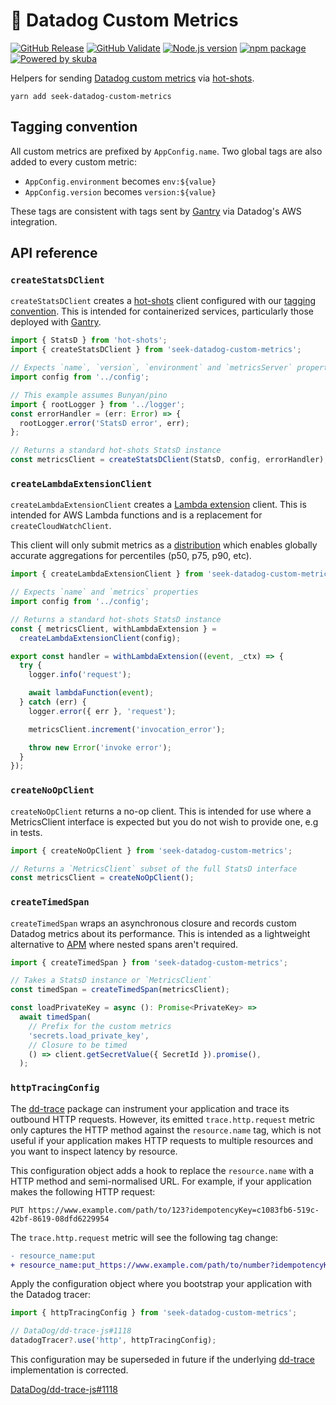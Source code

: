 # 🐶 Datadog Custom Metrics

[![GitHub Release](https://github.com/seek-oss/datadog-custom-metrics/workflows/Release/badge.svg?branch=master)](https://github.com/seek-oss/datadog-custom-metrics/actions?query=workflow%3ARelease)
[![GitHub Validate](https://github.com/seek-oss/datadog-custom-metrics/workflows/Validate/badge.svg?branch=master)](https://github.com/seek-oss/datadog-custom-metrics/actions?query=workflow%3AValidate)
[![Node.js version](https://img.shields.io/badge/node-%3E%3D%2010-brightgreen)](https://nodejs.org/en/)
[![npm package](https://img.shields.io/npm/v/seek-datadog-custom-metrics)](https://www.npmjs.com/package/seek-datadog-custom-metrics)
[![Powered by skuba](https://img.shields.io/badge/🤿%20skuba-powered-009DC4)](https://github.com/seek-oss/skuba)

Helpers for sending [Datadog custom metrics](https://docs.datadoghq.com/developers/metrics/custom_metrics/) via [hot-shots](https://github.com/brightcove/hot-shots).

```shell
yarn add seek-datadog-custom-metrics
```

## Tagging convention

All custom metrics are prefixed by `AppConfig.name`.
Two global tags are also added to every custom metric:

- `AppConfig.environment` becomes `env:${value}`
- `AppConfig.version` becomes `version:${value}`

These tags are consistent with tags sent by [Gantry](https://github.com/SEEK-Jobs/gantry) via Datadog's AWS integration.

## API reference

### `createStatsDClient`

`createStatsDClient` creates a [hot-shots](https://github.com/brightcove/hot-shots) client configured with our [tagging convention](#tagging-convention).
This is intended for containerized services, particularly those deployed with [Gantry](https://github.com/SEEK-Jobs/gantry).

```typescript
import { StatsD } from 'hot-shots';
import { createStatsDClient } from 'seek-datadog-custom-metrics';

// Expects `name`, `version`, `environment` and `metricsServer` properties
import config from '../config';

// This example assumes Bunyan/pino
import { rootLogger } from '../logger';
const errorHandler = (err: Error) => {
  rootLogger.error('StatsD error', err);
};

// Returns a standard hot-shots StatsD instance
const metricsClient = createStatsDClient(StatsD, config, errorHandler);
```

### `createLambdaExtensionClient`

`createLambdaExtensionClient` creates a [Lambda extension](https://docs.datadoghq.com/serverless/libraries_integrations/extension/) client.
This is intended for AWS Lambda functions and is a replacement for `createCloudWatchClient`.

This client will only submit metrics as a [distribution](https://docs.datadoghq.com/metrics/distributions/) which enables globally accurate aggregations for percentiles (p50, p75, p90, etc).

```typescript
import { createLambdaExtensionClient } from 'seek-datadog-custom-metrics';

// Expects `name` and `metrics` properties
import config from '../config';

// Returns a standard hot-shots StatsD instance
const { metricsClient, withLambdaExtension } =
  createLambdaExtensionClient(config);

export const handler = withLambdaExtension((event, _ctx) => {
  try {
    logger.info('request');

    await lambdaFunction(event);
  } catch (err) {
    logger.error({ err }, 'request');

    metricsClient.increment('invocation_error');

    throw new Error('invoke error');
  }
});
```

### `createNoOpClient`

`createNoOpClient` returns a no-op client.
This is intended for use where a MetricsClient interface is expected but you do not wish to provide one, e.g in tests.

```typescript
import { createNoOpClient } from 'seek-datadog-custom-metrics';

// Returns a `MetricsClient` subset of the full StatsD interface
const metricsClient = createNoOpClient();
```

### `createTimedSpan`

`createTimedSpan` wraps an asynchronous closure and records custom Datadog metrics about its performance.
This is intended as a lightweight alternative to [APM](https://www.datadoghq.com/apm/) where nested spans aren't required.

```typescript
import { createTimedSpan } from 'seek-datadog-custom-metrics';

// Takes a StatsD instance or `MetricsClient`
const timedSpan = createTimedSpan(metricsClient);

const loadPrivateKey = async (): Promise<PrivateKey> =>
  await timedSpan(
    // Prefix for the custom metrics
    'secrets.load_private_key',
    // Closure to be timed
    () => client.getSecretValue({ SecretId }).promise(),
  );
```

### `httpTracingConfig`

The [dd-trace] package can instrument your application and trace its outbound HTTP requests.
However, its emitted `trace.http.request` metric only captures the HTTP method against the `resource.name` tag,
which is not useful if your application makes HTTP requests to multiple resources and you want to inspect latency by resource.

This configuration object adds a hook to replace the `resource.name` with a HTTP method and semi-normalised URL.
For example, if your application makes the following HTTP request:

```http
PUT https://www.example.com/path/to/123?idempotencyKey=c1083fb6-519c-42bf-8619-08dfd6229954
```

The `trace.http.request` metric will see the following tag change:

```diff
- resource_name:put
+ resource_name:put_https://www.example.com/path/to/number?idempotencyKey=uuid
```

Apply the configuration object where you bootstrap your application with the Datadog tracer:

```typescript
import { httpTracingConfig } from 'seek-datadog-custom-metrics';

// DataDog/dd-trace-js#1118
datadogTracer?.use('http', httpTracingConfig);
```

This configuration may be superseded in future if the underlying [dd-trace] implementation is corrected.

[DataDog/dd-trace-js#1118](https://github.com/DataDog/dd-trace-js/issues/1118)

[dd-trace]: https://github.com/DataDog/dd-trace-js
